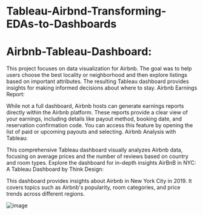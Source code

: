 # Tableau-Airbnd-Transforming-EDAs-to-Dashboards

# Airbnb-Tableau-Dashboard:

This project focuses on data visualization for Airbnb. The goal was to help users choose the best locality or neighborhood and then explore listings based on important attributes. The resulting Tableau dashboard provides insights for making informed decisions about where to stay.
Airbnb Earnings Report:

While not a full dashboard, Airbnb hosts can generate earnings reports directly within the Airbnb platform. These reports provide a clear view of your earnings, including details like payout method, booking date, and reservation confirmation code. You can access this feature by opening the list of paid or upcoming payouts and selecting.
Airbnb Analysis with Tableau:

This comprehensive Tableau dashboard visually analyzes Airbnb data, focusing on average prices and the number of reviews based on country and room types. Explore the dashboard for in-depth insights
AirBnB in NYC: A Tableau Dashboard by Think Design:

This dashboard provides insights about Airbnb in New York City in 2019. It covers topics such as Airbnb's popularity, room categories, and price trends across different regions.



![image](https://github.com/shubhangirm1/Transforming-EDAs-to-Dashboards/assets/91402788/07dd773e-9ec3-4e81-82ba-a71e05c517a9)
